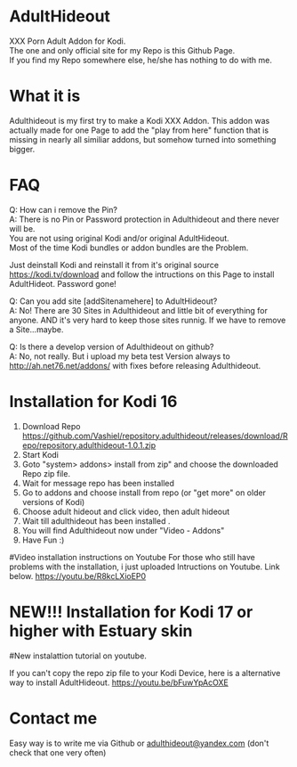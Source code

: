 # AdultHideout
XXX Porn Adult Addon for Kodi.<br />
The one and only official site for my Repo is this Github Page.<br />
If you find my Repo somewhere else, he/she has nothing to do with me. 

# What it is
Adulthideout is my first try to make a Kodi XXX Addon. This addon was actually made for one Page to add the "play from here" function that is missing in nearly all similiar addons, but somehow turned into something bigger. 
# FAQ
Q: How can i remove the Pin?<br />
A: There is no Pin or Password protection in Adulthideout and there never will be.<br />
You are not using original Kodi and/or original AdultHideout.<br />
Most of the time Kodi bundles or addon bundles are the Problem.

Just deinstall Kodi and reinstall it from it's original source https://kodi.tv/download and follow the intructions on this Page to install AdultHideot. Password gone!

Q: Can you add site [addSitenamehere] to AdultHideout?<br />
A: No! There are 30 Sites in Adulthideout and little bit of everything for anyone. AND it's very hard to keep those sites runnig. If we have to remove a Site...maybe.

Q: Is there a develop version of Adulthideout on github?<br />
A: No, not really. But i upload my beta test Version always to http://ah.net76.net/addons/ with fixes before releasing Adulthideout.

    
# Installation for Kodi 16
1. Download Repo https://github.com/Vashiel/repository.adulthideout/releases/download/Repo/repository.adulthideout-1.0.1.zip
2. Start Kodi
3. Goto "system> addons> install from zip" and choose the downloaded Repo zip file.
4. Wait for message repo has been installed
5. Go to addons and choose install from repo (or "get more" on older versions of Kodi)
6. Choose adult hideout and click video, then adult hideout
7. Wait till adulthideout has been installed . 
8. You will find Adulthideout now under "Video - Addons"
9. Have Fun :)

#Video installation instructions on Youtube
For those who still have problems with the installation, i just uploaded Intructions on Youtube. Link below.
https://youtu.be/R8kcLXioEP0

# NEW!!! Installation for Kodi 17 or higher with Estuary skin
#New instalattion tutorial on youtube.

If you can't copy the repo zip file to your Kodi Device, here is a alternative way to install AdultHideout.
https://youtu.be/bFuwYpAcOXE

# Contact me
Easy way is to write me via Github or adulthideout@yandex.com (don't check that one very often)